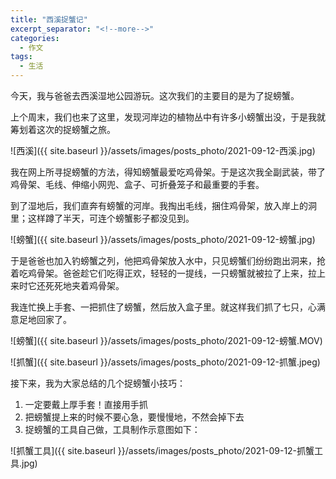 ```yaml
---
title: "西溪捉蟹记"
excerpt_separator: "<!--more-->"
categories:
  - 作文
tags:
  - 生活
---
```


今天，我与爸爸去西溪湿地公园游玩。这次我们的主要目的是为了捉螃蟹。

上个周末，我们也来了这里，发现河岸边的植物丛中有许多小螃蟹出没，于是我就筹划着这次的捉螃蟹之旅。

<!--more-->

![西溪]({{ site.baseurl }}/assets/images/posts_photo/2021-09-12-西溪.jpg)

我在网上所寻捉螃蟹的方法，得知螃蟹最爱吃鸡骨架。于是这次我全副武装，带了鸡骨架、毛线、伸缩小网兜、盒子、可折叠笼子和最重要的手套。

到了湿地后，我们直奔有螃蟹的河岸。我掏出毛线，捆住鸡骨架，放入岸上的洞里；这样蹲了半天，可连个螃蟹影子都没见到。

![螃蟹]({{ site.baseurl }}/assets/images/posts_photo/2021-09-12-螃蟹.jpg)

于是爸爸也加入钓螃蟹之列，他把鸡骨架放入水中，只见螃蟹们纷纷跑出洞来，抢着吃鸡骨架。爸爸趁它们吃得正欢，轻轻的一提线，一只螃蟹就被拉了上来，拉上来时它还死死地夹着鸡骨架。

我连忙换上手套、一把抓住了螃蟹，然后放入盒子里。就这样我们抓了七只，心满意足地回家了。

![螃蟹]({{ site.baseurl }}/assets/images/posts_photo/2021-09-12-螃蟹.MOV)

![抓蟹]({{ site.baseurl }}/assets/images/posts_photo/2021-09-12-抓蟹.jpeg)

接下来，我为大家总结的几个捉螃蟹小技巧：

1. 一定要戴上厚手套！直接用手抓
2. 把螃蟹提上来的时候不要心急，要慢慢地，不然会掉下去
3. 捉螃蟹的工具自己做，工具制作示意图如下：

![抓蟹工具]({{ site.baseurl }}/assets/images/posts_photo/2021-09-12-抓蟹工具.jpg)